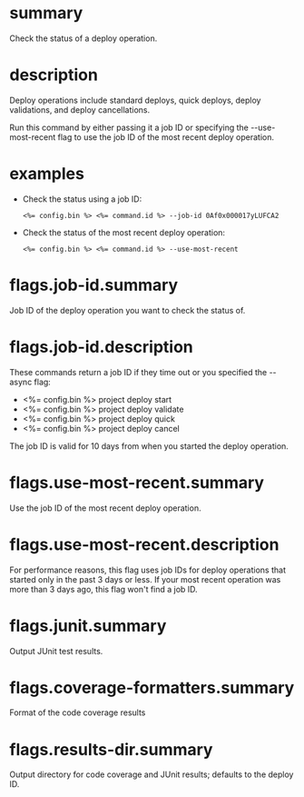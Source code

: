 # summary

Check the status of a deploy operation.

# description

Deploy operations include standard deploys, quick deploys, deploy validations, and deploy cancellations.

Run this command by either passing it a job ID or specifying the --use-most-recent flag to use the job ID of the most recent deploy operation.

# examples

- Check the status using a job ID:

      <%= config.bin %> <%= command.id %> --job-id 0Af0x000017yLUFCA2

- Check the status of the most recent deploy operation:

      <%= config.bin %> <%= command.id %> --use-most-recent

# flags.job-id.summary

Job ID of the deploy operation you want to check the status of.

# flags.job-id.description

These commands return a job ID if they time out or you specified the --async flag:

- <%= config.bin %> project deploy start
- <%= config.bin %> project deploy validate
- <%= config.bin %> project deploy quick
- <%= config.bin %> project deploy cancel

The job ID is valid for 10 days from when you started the deploy operation.

# flags.use-most-recent.summary

Use the job ID of the most recent deploy operation.

# flags.use-most-recent.description

For performance reasons, this flag uses job IDs for deploy operations that started only in the past 3 days or less. If your most recent operation was more than 3 days ago, this flag won't find a job ID.

# flags.junit.summary

Output JUnit test results.

# flags.coverage-formatters.summary

Format of the code coverage results

# flags.results-dir.summary

Output directory for code coverage and JUnit results; defaults to the deploy ID.
